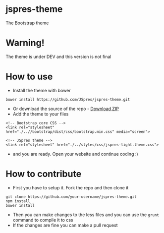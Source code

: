 # jspres-theme
The Bootstrap theme

# Warning!
The theme is under DEV and this version is not final

# How to use

- Install the theme with bower
```
bower install https://github.com/JSpres/jspres-theme.git
```
- Or download the source of the repo - [Download ZIP](https://github.com/JSpres/jspres-theme/archive/master.zip)
- Add the theme to your files
```
<!-- Bootstrap core CSS -->
<link rel="stylesheet" href="./..//bootstrap/dist/css/bootstrap.min.css" media="screen">

<!-- JSpres theme -->
<link rel="stylesheet" href="./../styles/css/jspres-light.theme.css">
```
- and you are ready. Open your website and continue coding :)

# How to contribute

- First you have to setup it. Fork the repo and then clone it
```
git clone https://github.com/your-username/jspres-theme.git
npm install
bower install
```
- Then you can make changes to the less files and you can use the ```grunt``` command to compile it to css
- If the changes are fine you can make a pull request
